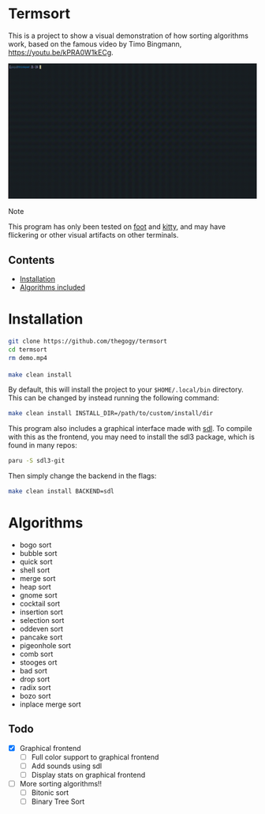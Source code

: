 # Termsort

This is a project to show a visual demonstration of how sorting algorithms work, based on the famous video by Timo Bingmann, https://youtu.be/kPRA0W1kECg.

![demo](./demo.gif)

> [!note]
> This program has only been tested on [foot](https://codeberg.org/dnkl/foot) and [kitty](https://sw.kovidgoyal.net/kitty), and may have flickering or other visual artifacts on other terminals.

## Contents

* [Installation](#Install)
* [Algorithms included](#Algorithms)

# Installation
```bash
git clone https://github.com/thegogy/termsort
cd termsort
rm demo.mp4

make clean install
```

By default, this will install the project to your `$HOME/.local/bin` directory. This can be changed by instead running the following command:

```bash
make clean install INSTALL_DIR=/path/to/custom/install/dir
```

This program also includes a graphical interface made with [sdl](https://www.libsdl.org/). To compile with this as the frontend, you may need to install the sdl3 package, which is found in many repos:

```bash
paru -S sdl3-git
```

Then simply change the backend in the flags:
```bash
make clean install BACKEND=sdl
```

# Algorithms

* bogo sort
* bubble sort
* quick sort
* shell sort
* merge sort
* heap sort
* gnome sort
* cocktail sort
* insertion sort
* selection sort
* oddeven sort
* pancake sort
* pigeonhole sort
* comb sort
* stooges ort
* bad sort
* drop sort
* radix sort
* bozo sort
* inplace merge sort


## Todo

- [x] Graphical frontend
  - [ ] Full color support to graphical frontend
  - [ ] Add sounds using sdl
  - [ ] Display stats on graphical frontend

- [ ] More sorting algorithms!!
  - [ ] Bitonic sort
  - [ ] Binary Tree Sort
